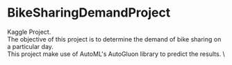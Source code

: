 # BikeSharingDemandProject

Kaggle Project. \
The objective of this project is to determine the demand of bike sharing on a particular day. \
This project make use of AutoML's AutoGluon library to predict the results. \
